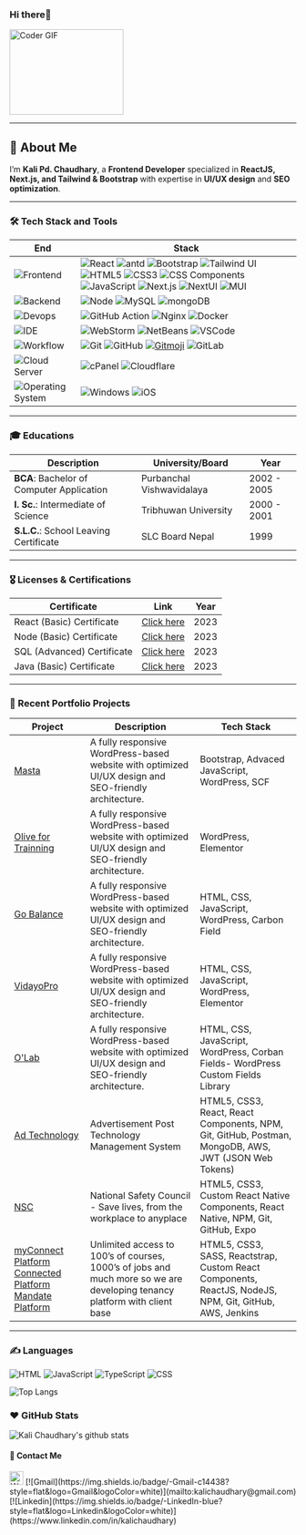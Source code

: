 ### Hi there👋

<img src="https://media.giphy.com/media/SWoSkN6DxTszqIKEqv/giphy.gif" alt="Coder GIF" width="200" height="150" >

---
## 🚀 About Me
I’m **Kali Pd. Chaudhary**, a **Frontend Developer** specialized in **ReactJS, Next.js, and Tailwind & Bootstrap** with expertise in **UI/UX design** and **SEO optimization**.


---

### 🛠 Tech Stack and Tools

| End                                                                  | Stack                                                                                                                                                                                                                                                                                                                       |
| -------------------------------------------------------------------- | --------------------------------------------------------------------------------------------------------------------------------------------------------------------------------------------------------------------------------------------------------------------------------------------------------------------------- | 
| ![Frontend](https://img.shields.io/badge/-Frontend-black?style=flat) | ![React](https://img.shields.io/badge/-React-52BAD7?style=flat&logo=react&logoColor=white) ![antd](https://img.shields.io/badge/-Ant_Design-0170fe?style=flat&logo=ant-design) ![Bootstrap](https://img.shields.io/badge/Bootstrap-7952B3?logo=bootstrap&logoColor=white) ![Tailwind UI](https://img.shields.io/badge/TailwindUI-38B2AC?logo=tailwindcss&logoColor=white) ![HTML5](https://img.shields.io/badge/HTML5-E34F26?style=flat&logo=html5&logoColor=white&) ![CSS3](https://img.shields.io/badge/CSS3-1572B6?style=flat&logo=css3&logoColor=white) ![CSS Components](https://img.shields.io/badge/CSS_Components-1572B6?logo=css3&logoColor=white) ![JavaScript](https://img.shields.io/badge/JavaScript-F7DF1E?style=flat&logo=javascript&logoColor=black) ![Next.js](https://img.shields.io/badge/Next.js-000000?logo=next.js&logoColor=white) ![NextUI](https://img.shields.io/badge/Next-UI-06b7db) ![MUI](https://img.shields.io/badge/Material_UI-v5.15.0-06b7db?logo=mui) |
| ![Backend](https://img.shields.io/badge/-Backend-black?style=flat)   | ![Node](https://img.shields.io/badge/-Node-white?style=flat&logo=node.js) ![MySQL](https://img.shields.io/badge/MySQL-4479A1?logo=mysql&logoColor=white&style=flat-square) ![mongoDB](https://img.shields.io/badge/-mongoDB-white?style=flat&logo=mongodb)                                                                                                                                                                   |
| ![Devops](https://img.shields.io/badge/-Devops-black?style=flat)     | ![GitHub Action][gitHub-action]  ![Nginx](https://img.shields.io/badge/-Nginx-CEF1D1?style=flat&logo=nginx)  ![Docker](https://img.shields.io/badge/-Docker-cbe3f2?style=flat&logo=docker)                                                                                                                                                                    |
| ![IDE](https://img.shields.io/badge/-IDE-black?style=flat)           | ![WebStorm](https://img.shields.io/badge/-WebStorm-3a3a3a?style=flat&logo=webstorm) ![NetBeans](https://img.shields.io/badge/-NetBeans-3a3a3a?style=flat&logo=pycharm) ![VSCode](https://img.shields.io/badge/VSCode-007ACC?logo=visual-studio-code&logoColor=white&style=flat-square)                                                |
| ![Workflow](https://img.shields.io/badge/-Other-black?style=flat)           | ![Git](https://img.shields.io/badge/-Git-black?style=flat&logo=git) ![GitHub](https://img.shields.io/badge/-GitHub-black?style=flat&logo=github)     [![Gitmoji][gitmoji]][gcw] ![GitLab](https://img.shields.io/badge/GitLab-FC6D26?logo=gitlab&logoColor=white)                                                                                           |
| ![Cloud Server](https://img.shields.io/badge/Cloud-Server-333333?logo=windows&logoColor=white)             | ![cPanel](https://img.shields.io/badge/cPanel-EA5C10?logo=cPanel&logoColor=white&label=) ![Cloudflare](https://img.shields.io/badge/CloudFlare-F38020?logo=Cloudflare&logoColor=white&label=)
| ![Operating System](https://img.shields.io/badge/Operating_System-333333?logo=windows&logoColor=white)             | ![Windows](https://img.shields.io/badge/Windows-00adef?logo=windows&logoColor=white) ![iOS](https://img.shields.io/badge/iOS-000000?logo=apple&logoColor=white)                                                                           


[gitHub-action]: https://img.shields.io/badge/-GitHub_Actions-black?style=flat&logo=github
[gitmoji]: https://img.shields.io/badge/-😉_Gitmoji_Commit_Workflow-black?style=flat
[gcw]: https://github.com/arvinxx/gitmoji-commit-workflow


---
### 🎓 Educations

| **Description**                                | **University/Board**         | **Year**       |
|------------------------------------------------|------------------------------|----------------|
| **BCA**: Bachelor of Computer Application      | Purbanchal Vishwavidalaya    | 2002 - 2005    |
| **I. Sc.**: Intermediate of Science            | Tribhuwan University         | 2000 - 2001    |
| **S.L.C.**: School Leaving Certificate         | SLC Board Nepal              | 1999           |

---
### 🎖️ Licenses & Certifications

| **Certificate**             | **Link**                                                                 | **Year** |
|----------------------------|--------------------------------------------------------------------------|----------|
| React (Basic) Certificate  | [Click here](https://www.hackerrank.com/certificates/3c4ca0d03a88) | 2023     |
| Node (Basic) Certificate   | [Click here](https://www.hackerrank.com/certificates/27dc18ba6f8d) | 2023     |
| SQL (Advanced) Certificate | [Click here](https://www.hackerrank.com/certificates/379bc67e07ff) | 2023     |
| Java (Basic) Certificate   | [Click here](https://www.hackerrank.com/certificates/5ca2578023bb) | 2023     |

---
### 📂 Recent Portfolio Projects

| **Project** | **Description** | **Tech Stack** |
|-------------|-----------------|----------------|
| [Masta](https://www.masta.com/) | A fully responsive WordPress-based website with optimized UI/UX design and SEO-friendly architecture. | Bootstrap, Advaced JavaScript, WordPress, SCF |
| [Olive for Trainning](https://olivefortraining.ie/) | A fully responsive WordPress-based website with optimized UI/UX design and SEO-friendly architecture. | WordPress, Elementor |
| [Go Balance](https://www.go-balance.com/) | A fully responsive WordPress-based website with optimized UI/UX design and SEO-friendly architecture. | HTML, CSS, JavaScript, WordPress, Carbon Field |
| [VidayoPro](https://www.vidayopro.com/) | A fully responsive WordPress-based website with optimized UI/UX design and SEO-friendly architecture. | HTML, CSS, JavaScript, WordPress, Elementor |
| [O'Lab](https://nepal.olivegroup.io/) | A fully responsive WordPress-based website with optimized UI/UX design and SEO-friendly architecture. | HTML, CSS, JavaScript, WordPress, Corban Fields- WordPress Custom Fields Library |
| [Ad Technology](https://sandbox.adtechnology.myclubireland.com/) | Advertisement Post Technology Management System | HTML5, CSS3, React, React Components, NPM, Git, GitHub, Postman, MongoDB, AWS, JWT (JSON Web Tokens) |
| [NSC](https://www.nsc.org/driveithomeapp) | National Safety Council - Save lives, from the workplace to anyplace | HTML5, CSS3, Custom React Native Components, React Native, NPM, Git, GitHub, Expo |
| [myConnect Platform](https://mc2.myconnect.olivegroup.io/mc2) [Connected Platform](https://connected.myconnect.olivegroup.io/connected) [Mandate Platform](https://mandate.myconnect.olivegroup.io/mandate) | Unlimited access to 100’s of courses, 1000’s of jobs and much more so we are developing tenancy platform with client base | HTML5, CSS3, SASS, Reactstrap, Custom React Components, ReactJS, NodeJS, NPM, Git, GitHub, AWS, Jenkins |

---

### ✍️ Languages

![HTML](https://img.shields.io/badge/-HTML-E34F26?style=flat&logo=html5&logoColor=white) ![JavaScript](https://img.shields.io/badge/-JavaScript-C69D00?style=flat&logo=javascript&logoColor=white) ![TypeScript](https://img.shields.io/badge/-TypeScript-2f74c0?style=flat&logo=typescript&logoColor=white) ![CSS](https://img.shields.io/badge/-CSS-254bdd?style=flat&logo=css3)

![Top Langs](https://github-readme-stats.vercel.app/api/top-langs/?username=kalichaudhary&layout=compact)

### ❤️ GitHub Stats
![Kali Chaudhary's github stats](https://github-readme-stats.vercel.app/api?username=kalichaudhary&show_icons=true)

<h4> 🍻 Contact Me </h4>
<a href="https://api.whatsapp.com/send?phone=%2B9779849152073&text=Hello!"><img src="https://upload.wikimedia.org/wikipedia/commons/6/6b/WhatsApp.svg" width="24" height="24" alt="WhatsApp" /></a>
[![Gmail](https://img.shields.io/badge/-Gmail-c14438?style=flat&logo=Gmail&logoColor=white)](mailto:kalichaudhary@gmail.com)
[![Linkedin](https://img.shields.io/badge/-LinkedIn-blue?style=flat&logo=Linkedin&logoColor=white)](https://www.linkedin.com/in/kalichaudhary)
